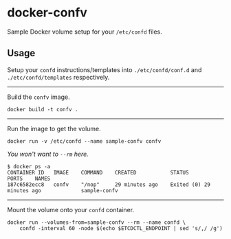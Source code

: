 # docker-confv

Sample Docker volume setup for your `/etc/confd` files.


## Usage

Setup your `confd` instructions/templates into `./etc/confd/conf.d` and 
`./etc/confd/templates` respectively.

---

Build the `confv` image.

    docker build -t confv .

---

Run the image to get the volume.

    docker run -v /etc/confd --name sample-confv confv

*You won't want to `--rm` here.*

    $ docker ps -a
    CONTAINER ID   IMAGE    COMMAND    CREATED           STATUS                       PORTS    NAMES
    187c6582ecc8   confv    "/nop"     29 minutes ago    Exited (0) 29 minutes ago             sample-confv

---

Mount the volume onto your `confd` container.

    docker run --volumes-from=sample-confv --rm --name confd \
        confd -interval 60 -node $(echo $ETCDCTL_ENDPOINT | sed 's/,/ /g')

